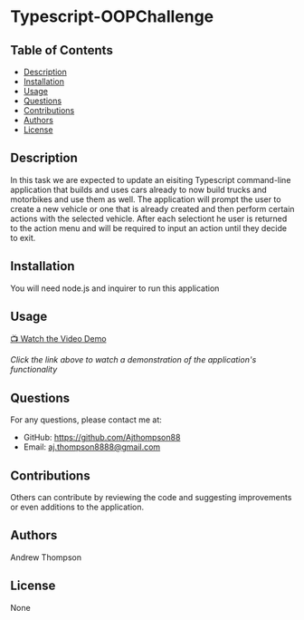 # Typescript-OOPChallenge

## Table of Contents
- [Description](#description)
- [Installation](#installation)
- [Usage](#usage)
- [Questions](#questions)
- [Contributions](#contributions)
- [Authors](#authors)
- [License](#license)

## Description
In this task we are expected to update an eisiting Typescript command-line application that builds and uses cars already to now build trucks and motorbikes and use them as well. The application will prompt the user to create a  new vehicle or one that is already created and then perform certain actions with the selected vehicle. After each selectiont he user is returned to the action menu and will be required to input an action until they decide to exit. 

## Installation
You will need node.js and inquirer to run this application

## Usage

[📺 Watch the Video Demo](https://drive.google.com/file/d/1y15p50k34kp2iQxc8L50wNYWRsdw_gG1/view)

*Click the link above to watch a demonstration of the application's functionality*

## Questions
For any questions, please contact me at:
- GitHub: https://github.com/Ajthompson88
- Email: aj.thompson8888@gmail.com

## Contributions
Others can contribute by reviewing the code and suggesting improvements or even additions to the application.

## Authors
Andrew Thompson

## License
None